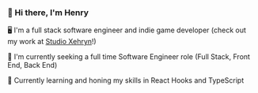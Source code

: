 ### 👋 Hi there, I'm Henry

🖥 I'm a full stack software engineer and indie game developer (check out my work at [Studio Xehryn](https://www.xehryn.com/)!)

💼 I'm currently seeking a full time Software Engineer role (Full Stack, Front End, Back End)

🌱 Currently learning and honing my skills in React Hooks and TypeScript

<!--
**henry-pan/henry-pan** is a ✨ _special_ ✨ repository because its `README.md` (this file) appears on your GitHub profile.

Here are some ideas to get you started:

- 👯 I’m looking to collaborate on ...
- 🤔 I’m looking for help with ...
- 💬 Ask me about ...
- 📫 How to reach me: ...
- 😄 Pronouns: ...
- ⚡ Fun fact: ...
-->
